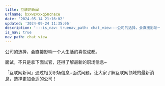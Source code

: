 ```yaml
---
title: 互联网新闻
urlname: bxxwzvxxq58cnace
date: '2024-05-14 21:16:02'
updated: '2024-09-24 11:35:06'
description: '---is_nav: truenav_path: chat_view---公司的选择，会直接影响一个人生活的喜悦成都。面试，不只是拿下面试官，还得了解最新的职场信息~「互联网新闻」通过相关职场信息+面试问题，让大家了解互联网领域的最新消息，选择更加合适的公司！'
is_nav: true
nav_path: chat_view
---
```

公司的选择，会直接影响一个人生活的喜悦成都。



面试，不只是拿下面试官，还得了解最新的职场信息~



「互联网新闻」通过相关职场信息+面试问题，让大家了解互联网领域的最新消息，选择更加合适的公司！

